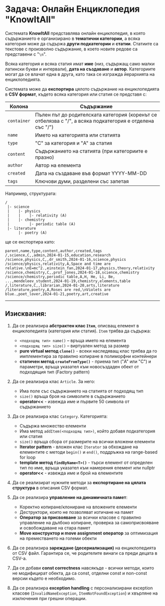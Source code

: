 # Задача: Онлайн Енциклопедия "KnowItAll"

Системата **KnowItAll** представлява онлайн енциклопедия, в която съдържанието е организирано в **тематични категории**, а всяка категория може да съдържа **други подкатегории** и **статии**. Статиите са текстове с произволно съдържание, в което новите редове са представени с "`\n`".

Всяка категория и всяка статия имат **име** (низ, съдържащ само малки латински букви и интервали), **дата на създаване** и **автор**. Категориите могат да се влачат една в друга, като така се изгражда йерархията на енциклопедията.

Системата може да **експортира** цялото съдържание на енциклопедията в **CSV формат**, където всяка категория или статия се представя с:

| Колона      | Съдържание                                                                                                |
| ----------- | --------------------------------------------------------------------------------------------------------- |
| `container` | Пълен път до родителската категория (коренът се отбелязва с "/", а всяка подкатегория е отделена със "/") |
| `name`      | Името на категорията или статията                                                                         |
| `type`      | "C" за категория и "A" за статия                                                                          |
| `content`   | Съдържанието на статията (при категориите е празно)                                                       |
| `author`    | Автор на елемента                                                                                         |
| `created`   | Дата на създаване във формат YYYY-MM-DD                                                                   |
| `tags`      | Ключови думи, разделени със запетая                                                                       |

Например, структурата:

```
/
 |- science
 |    |- physics
 |    |    |- relativity (A)
 |    |- chemistry
 |         |- periodic table (A)
 |- literature
      |- poetry (A)
```

ще се експортира като:

```
parent,name,type,content,author,created,tags
/,science,C,,admin,2024-01-15,education,research
/science,physics,C,,dr_smith,2024-01-16,science,physics
/science/physics,relativity,A,Space and time are relative.\nE=mc^2.,einstein_fan,2024-01-17,physics,theory,relativity
/science,chemistry,C,,prof_jones,2024-01-18,science,chemistry
/science/chemistry,periodic table,A,H, He, Li, Be, ...,mendeleev_student,2024-01-19,chemistry,elements,table
/,literature,C,,librarian,2024-01-20,arts,literature
/literature,poetry,A,Roses are red,\nViolets are blue.,poet_lover,2024-01-21,poetry,art,creative
```

---

## Изисквания:

1. Да се реализира **абстрактен клас `Item`**, описващ елемент в енциклопедията (категория или статия). `Item` трябва да съдържа:

   - `<подходящ тип> name()` – връща името на елемента
   - `<подходящ тип> size()` – виртуален метод за размер
   - **pure virtual метод `clone()`** - всеки наследяващ клас трябва да го имплементира за правилно копиране в полиморфни контейнери
   - **статичен метод `createFromType()`** - приема тип ("A" или "C") и параметри, връща указател към новосъздаден обект от подходящия тип (Factory pattern)

2. Да се реализира клас `Article`. За него:

   - Има поле със съдържанието на статията от подходящ тип
   - `size()` връща броя на символите в съдържанието
   - **operator<<** - извежда име и първите 50 символа от съдържанието

3. Да се реализира клас `Category`. Категорията:

   - Съдържа множество елементи
   - Има метод `addItem(<подходящ тип>)`, който добавя подкатегория или статия
   - `size()` връща сбора от размерите на всички вложени елементи
   - **Iterator pattern** - вложен клас `Iterator` за обхождане на елементите с методи `begin()` и `end()`, поддръжка на range-based for loop
   - **template метод `findByName<T>()`** - търси елемент от определен тип по име, връща указател към намерения елемент или nullptr
   - **operator<<** - извежда име и брой на елементите

4. Да се реализират нужните методи за **експортиране на цялата структура** в описания CSV формат.

5. Да се реализира **управление на динамичната памет**:

   - Коректно копиране/клониране на вложените елементи
   - Деструктори, които не позволяват изтичане на памет
   - **Оператор за присвояване** за всички класове с правилно управление на дълбоко копиране, проверка за самоприсвояване и освобождаване на стара памет
   - **Move конструктор и move assignment оператор** за оптимизация на преместването на големи обекти

6. Да се реализира **зареждане (десериализация)** на енциклопедията от CSV файл. Гарантира се, че родителите винаги са преди децата в CSV-а.

7. Да се добави **const correctness** навсякъде - всички методи, които не модифицират обекта, да са const, отделни const и non-const версии където е необходимо.

8. Да се реализира **exception handling** с персонализирани exception класове (`InvalidNameException`, `ItemNotFoundException`) и хвърляне на изключения при грешни операции.